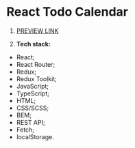 # React Todo Calendar
1. [PREVIEW LINK](https://dmytro-lebedchenko.github.io/react_todo-calendar/#/)

2. <b>Tech stack:</b> <br>
  - React;
  - React Router;
  - Redux;
  - Redux Toolkit;
  - JavaScript;
  - TypeScript;
  - HTML;
  - CSS/SCSS;
  - BEM;
  - REST API;
  - Fetch;
  - localStorage.
